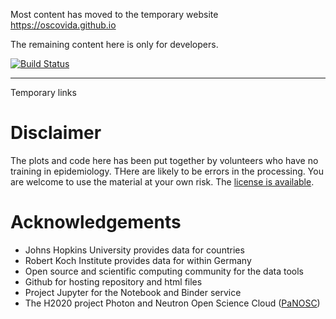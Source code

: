 Most content has moved to the temporary website https://oscovida.github.io

The remaining content here is only for developers.

[![Build Status](https://travis-ci.org/fangohr/coronavirus-2020.svg?branch=master)](https://travis-ci.org/fangohr/coronavirus-2020)


--------------------------------

Temporary links


# Disclaimer

The plots and code here has been put together by volunteers who have no training
in epidemiology. THere are likely to be errors in the processing. You are welcome
to use the material at your own risk. The [license is available](LICENSE).


# Acknowledgements

- Johns Hopkins University provides data for countries
- Robert Koch Institute provides data for within Germany
- Open source and scientific computing community for the data tools
- Github for hosting repository and html files
- Project Jupyter for the Notebook and Binder service
- The H2020 project Photon and Neutron Open Science Cloud ([PaNOSC](https://www.panosc.eu/))
